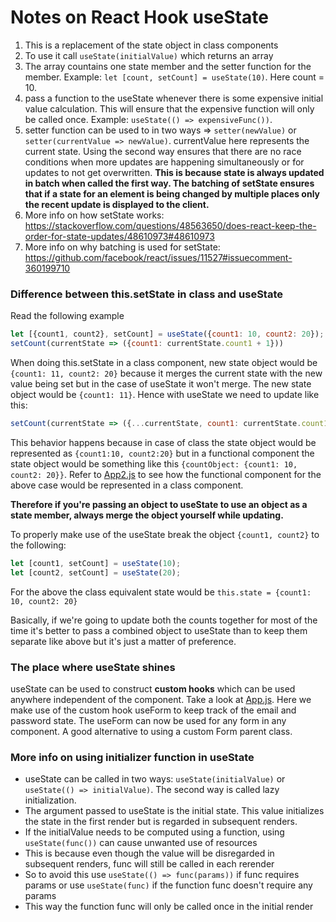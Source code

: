 # Notes on React Hook useState

1. This is a replacement of the state object in class components
2. To use it call `useState(initialValue)` which returns an array
3. The array countains one state member and the setter function for the member. Example: `let [count, setCount] = useState(10)`. Here count = 10.
4. pass a function to the useState whenever there is some expensive initial value calculation. This will ensure that the expensive function will only be called once. Example: `useState(() => expensiveFunc())`. 
5. setter function can be used to in two ways => `setter(newValue)` or `setter(currentValue => newValue)`. currentValue here represents the current state. Using the second way ensures that there are no race conditions when more updates are happening simultaneously or for updates to not get overwritten. **This is because state is always updated in batch when called the first way. The batching of setState ensures that if a state for an element is being changed by multiple places only the recent update is displayed to the client.**
6. More info on how setState works: https://stackoverflow.com/questions/48563650/does-react-keep-the-order-for-state-updates/48610973#48610973 
7. More info on why batching is used for setState: https://github.com/facebook/react/issues/11527#issuecomment-360199710

### Difference between this.setState in class and useState

Read the following example

```javascript
let [{count1, count2}, setCount] = useState({count1: 10, count2: 20});
setCount(currentState => ({count1: currentState.count1 + 1}))
```

When doing this.setState in a class component, new state object would be `{count1: 11, count2: 20}` because it merges the current state with the new value being set but in the case of useState it won't merge. The new state object would be `{count1: 11}`. Hence with useState we need to update like this: 

```javascript
setCount(currentState => ({...currentState, count1: currentState.count1 + 1}))
```

This behavior happens because in case of class the state object would be represented as `{count1:10, count2:20}` but in a functional component the state object would be something like this `{countObject: {count1: 10, count2: 20}}`. Refer to [App2.js](./src/App2.js) to see how the functional component for the above case would be represented in a class component.

**Therefore if you're passing an object to useState to use an object as a state member, always merge the object yourself while updating.**

To properly make use of the useState break the object `{count1, count2}` to the following:

```javascript
let [count1, setCount] = useState(10);
let [count2, setCount] = useState(20);
```
For the above the class equivalent state would be `this.state = {count1: 10, count2: 20}`

Basically, if we're going to update both the counts together for most of the time it's better to pass a combined object to useState than to keep them separate like above but it's just a matter of preference.


### The place where useState shines

useState can be used to construct **custom hooks** which can be used anywhere independent of the component. Take a look at [App.js](./src/App.js). Here we make use of the custom hook useForm to keep track of the email and password state. The useForm can now be used for any form in any component. A good alternative to using a custom Form parent class.


### More info on using initializer function in useState
* useState can be called in two ways: `useState(initialValue)` or `useState(() => initialValue)`. The second way is called lazy initialization.
* The argument passed to useState is the initial state. This value initializes the state in the first render but is regarded in subsequent renders.
* If the initialValue needs to be computed using a function, using `useState(func())` can cause unwanted use of resources
* This is because even though the value will be disregarded in subsequent renders, func will still be called in each rerender
* So to avoid this use `useState(() => func(params))` if func requires params or use `useState(func)` if the function func doesn't require any params
* This way the function func will only be called once in the initial render
